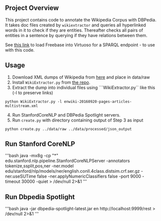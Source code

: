## Project Overview

This project contains code to annotate the Wikipedia Corpus with DBPedia. It takes doc files created by ``wikiextractor`` and queries all hyperlinked words in it to check if they are entities. Thereafter checks all pairs of entities in a sentence by querying if they have relations between them.

See [this link](https://github.com/sameersingh/nlp_serde/wiki/Virtuoso-Freebase-Setup) to load Freebase into Virtuoso for a SPARQL endpoint - to use with this code.

## Usage

1. Download XML dumps of Wikipedia from [here](https://dumps.wikimedia.org/) and place in data/raw
2. Install ``WikiExtractor.py`` from [the repo](https://github.com/attardi/wikiextractor).
3. Extract the dump into individual files using ```WikiExtractor.py`` like this (-l to preserve links)

```
python WikiExtractor.py -l enwiki-20160920-pages-articles-multistream.xml
```
4. Run StanfordCoreNLP and DBPedia Spotlight servers.
5. Run ``create.py`` with directory containing output of Step 3 as input

```
python create.py ../data/raw ../data/processed/json_output
```

## Run Stanford CoreNLP
'''bash
java -mx8g -cp "*" edu.stanford.nlp.pipeline.StanfordCoreNLPServer -annotators tokenize,ssplit,pos,ner -ner.model edu/stanford/nlp/models/ner/english.conll.4class.distsim.crf.ser.gz -ner.useSUTime false -ner.applyNumericClassifiers false -port 9000 -timeout 30000 -quiet > /dev/null 2>&1
'''

## Run Dbpedia Spotlight
'''bash
java -jar dbpedia-spotlight-latest.jar en http://localhost:9999/rest > /dev/null 2>&1
'''
